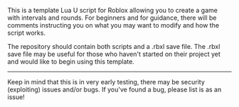 This is a template Lua U script for Roblox allowing you to create a game with intervals and rounds.
For beginners and for guidance, there will be comments instructing you on what you may want to modify and how the script works.

The repository should contain both scripts and a .rbxl save file.
The .rbxl save file may be useful for those who haven't started on their project yet and would like to begin using this template.

--------------
Keep in mind that this is in very early testing, there may be security (exploiting) issues and/or bugs. If you've found a bug, please list is as an issue!
